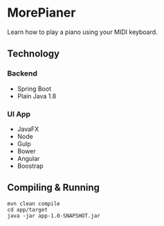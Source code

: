 # MorePianer
Learn how to play a piano using your MIDI keyboard.

## Technology

### Backend
 * Spring Boot
 * Plain Java 1.8

### UI App
 * JavaFX
 * Node
 * Gulp
 * Bower
 * Angular
 * Boostrap

## Compiling & Running
    mvn clean compile
    cd app/target
    java -jar app-1.0-SNAPSHOT.jar